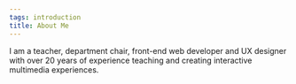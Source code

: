 ```yaml
---
tags: introduction
title: About Me
---
```


I am a teacher, department chair, front-end web developer and UX designer with over 20 years of experience teaching and creating interactive multimedia experiences.